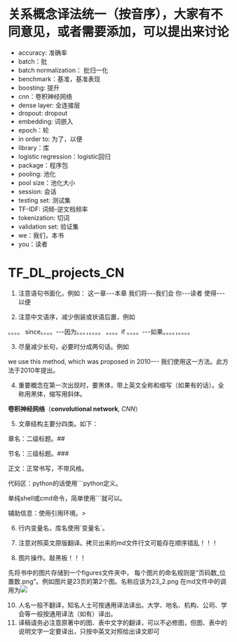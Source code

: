 # 关系概念译法统一（按音序），大家有不同意见，或者需要添加，可以提出来讨论
* accuracy: 准确率
* batch：批
* batch normalization： 批归一化
* benchmark：基准，基准表现
* boosting: 提升
* cnn：卷积神经网络
* dense layer: 全连接层
* dropout: dropout
* embedding: 词嵌入
* epoch：轮
* in order to: 为了，以便
* library：库
* logistic regression：logistic回归
* package：程序包
* pooling: 池化
* pool size：池化大小
* session: 会话
* testing set: 测试集
* TF-IDF: 词频-逆文档频率
* tokenization: 切词
* validation set: 验证集
* we：我们，本书
* you：读者

# TF_DL_projects_CN
1. 注意语句书面化，例如：
这一章---本章
我们将---我们会
你---读者
使得---以便

2. 注意中文语序，减少倒装或状语后置，例如

。。。。 since。。。。---因为。。。，。。。。
。。。。if 。。。。---如果。。。。，。。。。

3. 尽量减少长句，必要时分成两句话。例如

we use this method, which was proposed in 2010--- 我们使用这一方法。此方法于2010年提出。


4. 重要概念在第一次出现时，要黑体，带上英文全称和缩写（如果有的话）。全称用黑体，缩写用斜体。

**卷积神经网络**（**convolutional network**, *CNN*）

5. 文章结构主要分四类。如下：

章名：二级标题。##

节名：三级标题。###

正文：正常书写，不带风格。

代码区：python的话使用```python定义。

单纯shell或cmd命令，简单使用```就可以。

辅助信息：使用引用环境。> 

6. 行内变量名，库名使用\`变量名\`。

7. 注意对照英文原版翻译。拷贝出来的md文件行文可能存在顺序错乱！！！

8. 图片操作。敲黑板！！！

先将书中的图片存储到一个figures文件夹中，
每个图片的命名规则是“页码数_位置数.png”。例如图片是23页的第2个图。名称应该为23_2.png
在md文件中的调用为<img src="PATH\figures\页码数_位置数.png" />

10.	人名一般不翻译，知名人士可按通用译法译出。大学、地名、机构、公司、学会等一般按通用译法（如有）译出。
11.	译稿请务必注意原著中的图、表中文字的翻译，可以不必修图，但图、表中的说明文字一定要译出，只按中英文对照给出译文即可
